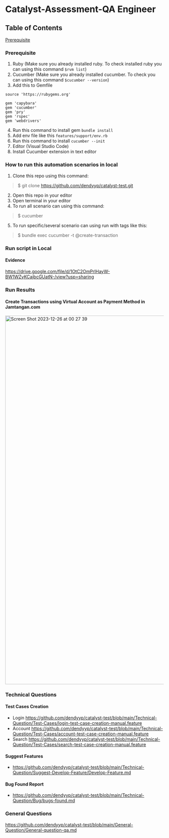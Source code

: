 # Catalyst-Assessment-QA Engineer

## Table of Contents
[Prerequisite](#Prerequisite)
### Prerequisite
1. Ruby (Make sure you already installed ruby. To check installed ruby you can using this command `$rvm list`)
2. Cucumber (Make sure you already installed cucumber. To check you can using this command `$cucumber --version`)
3. Add this to Gemfile 
```
source 'https://rubygems.org'

gem 'capybara'
gem 'cucumber'
gem 'pry'
gem 'rspec'
gem 'webdrivers'
``` 
4. Run this command to install gem
```bundle install```
5. Add env file like this ```features/support/env.rb```
6. Run this command to install
```cucumber --init```
7. Editor (Visual Studio Code)
8. Install Cucumber extension in text editor

### How to run this automation scenarios in local
1. Clone this repo using this command:
>$ git clone https://github.com/dendyyp/catalyst-test.git
2. Open this repo in your editor
3. Open terminal in your editor
4. To run all scenario can using this command:
>$ cucumber
5. To run specific/several scenario can using run with tags like this:
>$ bundle exec cucumber -t @create-transaction

### Run script in Local

#### Evidence
https://drive.google.com/file/d/1OtC2OmPrlHayW-BW1WZyKCajbcGUatN-/view?usp=sharing

### Run Results

#### Create Transactions using Virtual Account as Payment Method in Jamtangan.com
<img width="1172" alt="Screen Shot 2023-12-26 at 00 27 39" src="https://github.com/dendyyp/catalyst-test/assets/45061250/ad231b53-57c1-4db7-9ff2-9de01c70d765">

### Technical Questions
#### Test Cases Creation
- Login
  https://github.com/dendyyp/catalyst-test/blob/main/Technical-Question/Test-Cases/login-test-case-creation-manual.feature
- Account
  https://github.com/dendyyp/catalyst-test/blob/main/Technical-Question/Test-Cases/account-test-case-creation-manual.feature
- Search
  https://github.com/dendyyp/catalyst-test/blob/main/Technical-Question/Test-Cases/search-test-case-creation-manual.feature
#### Suggest Features
- https://github.com/dendyyp/catalyst-test/blob/main/Technical-Question/Suggest-Develop-Feature/Develop-Feature.md
#### Bug Found Report
- https://github.com/dendyyp/catalyst-test/blob/main/Technical-Question/Bug/bugs-found.md

### General Questions
https://github.com/dendyyp/catalyst-test/blob/main/General-Question/General-question-qa.md
  







